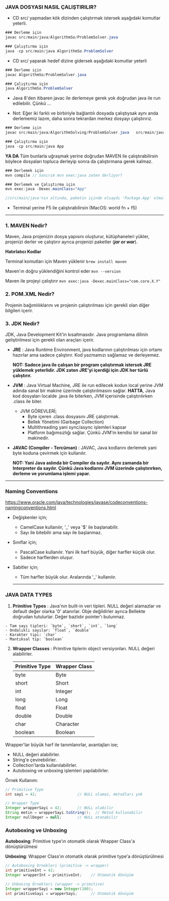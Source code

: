 ### **JAVA DOSYASI NASIL ÇALIŞTIRILIR?**

- CD src/ yapmadan kök dizinden çalıştırmak istersek aşağıdaki komutlar yeterli.
 ```java
### Derleme için
javac src/main/java/AlgorithmSo/ProblemSolver.java

### Çalıştırma için
java -cp src/main/java AlgorithmSo.ProblemSolver
```

- CD src/ yaparak hedef dizine gidersek aşağıdaki komutlar yeterli
 ```java
### Derleme için
javac AlgorithmSo/ProblemSolver.java

### Çalıştırma için
java AlgorithmSo.ProblemSolver
```

- Java 8'den itibaren javac ile derlemeye gerek yok doğrudan java ile run edilebilir.
Çünkü ...

- Not: Eğer iki farklı ve birbiriyle bağlantılı dosyada çalıştıysak aynı anda derlememiz lazım, daha sonra tekrardan merkez dosyayı çalıştırırız.

```java
### Derleme için
javac src/main/java/AlgorithmSolving/ProblemSolver.java   src/main/java/App.java

### Çalıştırma için
java -cp src/main/java App

```

**YA DA** Tüm bunlarla uğraşmak yerine doğrudan MAVEN ile çalıştırabilirsin böylece dosyaları topluca derleyip sonra da çalıştırmana gerek kalmaz.

```java
### Derlemek için
mvn compile // Sanırım mvn exec:java zaten derliyor?

### Derlemek ve Çalıştırma için
mvn exec:java -Dexec.mainClass="App"

//src/main/java'nın altında, paketin içinde olsaydı 'Package.App' olmalıydı.
```

- Terminal yerine F5 ile çalıştırabilirsin (MacOS: world fn + f5)

----------------------------------------------------------------------------------------------------------

### **1. MAVEN Nedir?**

Maven, Java projenizin dosya yapısını oluşturur, kütüphaneleri yükler, projenizi derler ve çalıştırır ayrıca projenizi paketler (***jar or war***).

**Hatırlatıcı Kodlar**

 Terminal komutları için Maven yüklenir `brew install maven`

Maven'ın doğru yüklendiğini kontrol eder `mvn --version`

Maven ile projeyi çalıştırır `mvn exec:java -Dexec.mainClass="com.core.X.Y"`




### **2. POM.XML Nedir?**

Projenin bağımlılıklarını ve projenin çalıştırılması için gerekli olan diğer bilgileri içerir.


### **3. JDK Nedir?**

JDK, Java Development Kit'in kısaltmasıdır. Java programlama dilinin geliştirilmesi için gerekli olan araçları içerir.

- **JRE** : Java Runtime Environment, java kodlarının çalıştırılması için ortamı hazırlar ama sadece çalıştırır. Kod yazmamızı sağlamaz ve derleyemez.

    **NOT: Sadece java ile çalışan bir program çalıştırmak istersek JRE yüklemek yeterlidir.
JDK zaten JRE'yi içerdiği için JDK her türlü çalıştırır.**

- **JVM** : Java Virtual Machine, JRE ile run edilecek kodun local yerine JVM adında sanal bir makine üzerinde çalıştırılmasını sağlar.
**HATTA**, Java kod dosyaları localde .java ile biterken, JVM içerisinde çalıştırılırken .class ile biter.
  - JVM GÖREVLERİ; 
    - Byte içeren .class dosyasını JRE çalıştırmak.
    - Bellek Yönetimi (Garbage Collection)
    - Multithreading yani sync/async işlemleri kapsar
    - Platform bağımsızlığı sağlar. Çünkü JVM'in kendisi bir sanal bir makinedir.

- **JAVAC (Compiler - Tercüman)** : JAVAC, Java kodlarını derlemek yani byte koduna çevirmek için kullanılır.

    **NOT: Yani Java aslında bir Compiler da sayılır. Aynı zamanda bir Interpreter da sayılır.
    Çünkü Java kodlarını JVM üzerinde çalıştırırken, derleme ve yorumlama işlemi yapar.**



----------------------------------------------------------------------------------------------------------


### **Naming Conventions**

https://www.oracle.com/java/technologies/javase/codeconventions-namingconventions.html
 
- Değişkenler için;
  - CamelCase kullanılır, '_' veya '$' ile başlanabilir.
  - Sayı ile bitebilir ama sayı ile başlanmaz.

- Sınıflar için;
  - PascalCase kullanılır. Yani ilk harf büyük, diğer harfler küçük olur.
  - Sadece harflerden oluşur.

  
- Sabitler için;
  - Tüm harfler büyük olur. Aralarında '_' kullanılır.

  ----------------------------------------------------------------------------------------------------------


### **JAVA DATA TYPES**

  1. **Primitive Types** : Java'nın built-in veri tipleri. NULL değeri alamazlar ve default değer olarka '0' atanırlar. Obje değildirler ayrıca
  Bellekte doğrudan tutulurlar. Değer bazlıdır pointer'ı bulunmaz.
   
    - Tam sayı tipleri: `byte`, `short`, `int`, `long`
    - Ondalıklı sayılar: `float`, `double`
    - Karakter tipi: `char`
    - Mantıksal tip: `boolean`

  2. **Wrapper Classes** : Primitive tiplerin object versiyonları. NULL değeri alabilirler.

     | Primitive Type | Wrapper Class |
     |---------------|---------------|
     | byte          | Byte          |
     | short         | Short         |
     | int           | Integer       |
     | long          | Long          |
     | float         | Float         |
     | double        | Double        |
     | char          | Character     |
     | boolean       | Boolean       |

  Wrapper'lar büyük harf ile tanımlanırlar, avantajları ise;
  - NULL değeri alabilirler.
  - String'e çevirebilirler.
  - Collection'larda kullanılabilirler.
  - Autoboxing ve unboxing işlemleri yapılabilirler.
  
  Örnek Kullanım:
  ```java
  // Primitive Type
  int sayi = 42;                  // NULL olamaz, metodları yok
  
  // Wrapper Type
  Integer wrapperSayi = 42;       // NULL olabilir
  String metin = wrapperSayi.toString();  // Metod kullanabilir
  Integer nullDeger = null;       // NULL atanabilir
  ```

  ### **Autoboxing ve Unboxing**
  
  **Autoboxing**: Primitive type'ın otomatik olarak Wrapper Class'a dönüştürülmesi
  
  **Unboxing**: Wrapper Class'ın otomatik olarak primitive type'a dönüştürülmesi
  
  ```java
  // Autoboxing Örnekleri (primitive -> wrapper)
  int primitiveInt = 42;
  Integer wrapperInt = primitiveInt;    // Otomatik dönüşüm

  // Unboxing Örnekleri (wrapper -> primitive)
  Integer wrapperSayi = new Integer(100);
  int primitiveSayi = wrapperSayi;      // Otomatik dönüşüm
  ```